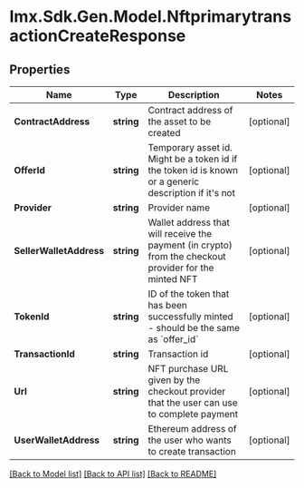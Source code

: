 # Imx.Sdk.Gen.Model.NftprimarytransactionCreateResponse

## Properties

Name | Type | Description | Notes
------------ | ------------- | ------------- | -------------
**ContractAddress** | **string** | Contract address of the asset to be created | [optional] 
**OfferId** | **string** | Temporary asset id. Might be a token id if the token id is known or a generic description if it&#39;s not | [optional] 
**Provider** | **string** | Provider name | [optional] 
**SellerWalletAddress** | **string** | Wallet address that will receive the payment (in crypto) from the checkout provider for the minted NFT | [optional] 
**TokenId** | **string** | ID of the token that has been successfully minted - should be the same as &#x60;offer_id&#x60; | [optional] 
**TransactionId** | **string** | Transaction id | [optional] 
**Url** | **string** | NFT purchase URL given by the checkout provider that the user can use to complete payment | [optional] 
**UserWalletAddress** | **string** | Ethereum address of the user who wants to create transaction | [optional] 

[[Back to Model list]](../README.md#documentation-for-models) [[Back to API list]](../README.md#documentation-for-api-endpoints) [[Back to README]](../README.md)

